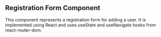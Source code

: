 ## Registration Form Component

This component represents a registration form for adding a user. It is implemented using React and uses useState and useNavigate hooks from react-router-dom.


